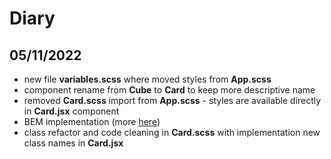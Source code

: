 # Diary

## 05/11/2022

- new file **variables.scss** where moved styles from **App.scss**
- component rename from **Cube** to **Card** to keep more descriptive name
- removed **Card.scss** import from **App.scss** - styles are available directly in **Card.jsx** component
- BEM implementation (more [here](http://getbem.com/naming/))
- class refactor and code cleaning in **Card.scss** with implementation new class names in **Card.jsx**
